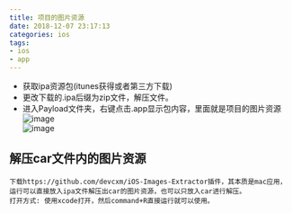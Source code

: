 ```yaml
---
title: 项目的图片资源
date: 2018-12-07 23:17:13
categories: ios
tags: 
- ios
- app
---
```


* 获取ipa资源包(itunes获得或者第三方下载)
* 更改下载的.ipa后缀为zip文件，解压文件。
* 进入Payload文件夹，右键点击.app显示包内容，里面就是项目的图片资源
![image](../../../../images/ios/assets.png)<br />
![image](../../../../images/ios/add_assets.png)<br />

## 解压car文件内的图片资源
    下载https://github.com/devcxm/iOS-Images-Extractor插件，其本质是mac应用，运行可以直接放入ipa文件解压出car的图片资源，也可以只放入car进行解压。
    打开方式: 使用xcode打开，然后command+R直接运行就可以使用。

